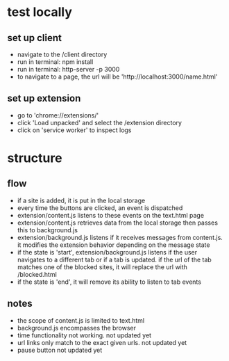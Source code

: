 # test locally 

## set up client 
- navigate to the /client directory 
- run in terminal: npm install 
- run in terminal: http-server -p 3000
- to navigate to a page, the url will be 'http://localhost:3000/name.html'

## set up extension 
- go to 'chrome://extensions/' 
- click 'Load unpacked' and select the /extension directory 
- click on 'service worker' to inspect logs 

# structure 

## flow 
- if a site is added, it is put in the local storage
- every time the buttons are clicked, an event is dispatched
- extension/content.js listens to these events on the text.html page 
- extension/content.js retrieves data from the local storage then passes this to background.js 
- extension/background.js listens if it receives messages from content.js. it modifies the extension behavior depending on the message state
- if the state is 'start', extension/background.js listens if the user navigates to a different tab or if a tab is updated. if the url of the tab matches one of the blocked sites, it will replace the url with /blocked.html 
- if the state is 'end', it will remove its ability to listen to tab events 

## notes 
- the scope of content.js is limited to text.html
- background.js encompasses the browser 
- time functionality not working. not updated yet
- url links only match to the exact given urls. not updated yet
- pause button not updated yet
